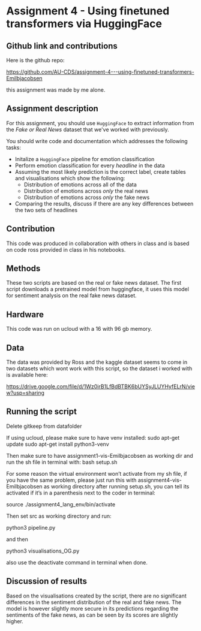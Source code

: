 # Assignment 4 - Using finetuned transformers via HuggingFace

## Github link and contributions
Here is the github repo:

https://github.com/AU-CDS/assignment-4---using-finetuned-transformers-Emilbjacobsen

this assignment was made by me alone.

## Assignment description
For this assignment, you should use ```HuggingFace``` to extract information from the *Fake or Real News* dataset that we've worked with previously.

You should write code and documentation which addresses the following tasks:

- Initalize a ```HuggingFace``` pipeline for emotion classification
- Perform emotion classification for every *headline* in the data
- Assuming the most likely prediction is the correct label, create tables and visualisations which show the following:
  - Distribution of emotions across all of the data
  - Distribution of emotions across *only* the real news
  - Distribution of emotions across *only* the fake news
- Comparing the results, discuss if there are any key differences between the two sets of headlines

## Contribution

This code was produced in collaboration with others in class and is based on code ross provided in class in his notebooks.


## Methods
These two scripts are based on the real or fake news dataset. The first script downloads a pretrained model from huggingface, it uses this model for sentiment analysis on the real fake news dataset.  

## Hardware
This code was run on ucloud with a 16 with 96 gb memory.


## Data
The data was provided by Ross and the kaggle dataset seems to come in two datasets which wont work with this script, so the dataset i worked with is available here:

https://drive.google.com/file/d/1Wz0irB1LfBdBTBK6bUYSyJLUYHyfELrN/view?usp=sharing



## Running the script
Delete gitkeep from datafolder

If using ucloud, please make sure to have venv installed:
sudo apt-get update
sudo apt-get install python3-venv


Then make sure to have assignment1-vis-Emilbjacobsen as working dir and run the sh file 
in terminal with:
bash setup.sh

For some reason the virtual environment won’t activate from my sh file, if you have the 
same problem, please just run this with assignment4-vis-Emilbjacobsen as working 
directory after running setup.sh, you can tell its activated if it’s in a parenthesis next to the 
coder in terminal:

source ./assignment4_lang_env/bin/activate

Then set src as working directory and run:

python3 pipeline.py

and then

python3 visualisations_OG.py



also use the deactivate command in terminal when done.

## Discussion of results
Based on the visualisations created by the script, there are no significant differences in the sentiment distribution of the real and fake news. The model is however slightly more secure in its predictions regarding the sentiments of the fake news, as can be seen by its scores are slightly higher.
